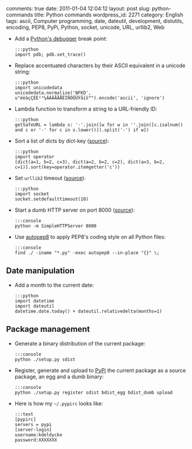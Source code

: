 comments: true
date: 2011-01-04 12:04:12
layout: post
slug: python-commands
title: Python commands
wordpress_id: 2271
category: English
tags: ascii, Computer programming, date, dateutil, development, distutils, encoding, PEP8, PyPi, Python, socket, unicode, URL, urllib2, Web

  * Add a [Python's debugger](http://docs.python.org/library/pdb.html) break point:

        :::python
        import pdb; pdb.set_trace()

  * Replace accentuated characters by their ASCII equivalent in a unicode string:

        :::python
        import unicodedata
        unicodedata.normalize('NFKD', u"éèàçÇÉÈ²³¼ÀÁÂÃÄÅËÍÑÒÖÜÝåïš™").encode('ascii', 'ignore')

  * Lambda function to transform a string to a URL-friendly ID:

        :::python
        getSafeURL = lambda s: '-'.join([w for w in ''.join([c.isalnum() and c or '-' for c in s.lower()]).split('-') if w])

  * Sort a list of dicts by dict-key ([source](http://code.pui.ch/2007/07/23/python-sort-a-list-of-dicts-by-dict-key/)):

        :::python
        import operator
        [dict(a=1, b=2, c=3), dict(a=2, b=2, c=2), dict(a=3, b=2, c=1)].sort(key=operator.itemgetter('c'))

  * Set `urllib2` timeout ([source](http://www.voidspace.org.uk/python/articles/urllib2.shtml)):

        :::python
        import socket
        socket.setdefaulttimeout(10)

  * Start a dumb HTTP server on port 8000 ([source](http://news.ycombinator.com/item?id=2042008)):

        :::console
        python -m SimpleHTTPServer 8000

  * Use [autopep8](http://pypi.python.org/pypi/autopep8/) to apply PEP8's coding style on all Python files:

        :::console
        find ./ -iname "*.py" -exec autopep8 --in-place "{}" \;

## Date manipulation

  * Add a month to the current date:

        :::python
        import datetime
        import dateutil
        datetime.date.today() + dateutil.relativedelta(months=1)

## Package management

  * Generate a binary distribution of the current package:

        :::console
        python ./setup.py sdist

  * Register, generate and upload to [PyPi](http://pypi.python.org) the current package as a source package, an egg and a dumb binary:

        :::console
        python ./setup.py register sdist bdist_egg bdist_dumb upload

  * Here is how my `~/.pypirc` looks like:

        :::text
        [pypirc]
        servers = pypi
        [server-login]
        username:kdeldycke
        password:XXXXXXX

